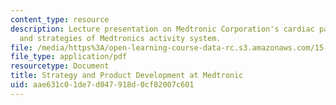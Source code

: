 ```yaml
---
content_type: resource
description: Lecture presentation on Medtronic Corporation's cardiac pacemaker business
  and strategies of Medtronics activity system.
file: /media/https%3A/open-learning-course-data-rc.s3.amazonaws.com/15-912-technology-strategy-fall-2008/aae631c01de7d047918d0cf82007c601_lec_17.pdf
file_type: application/pdf
resourcetype: Document
title: Strategy and Product Development at Medtronic
uid: aae631c0-1de7-d047-918d-0cf82007c601
---
```

